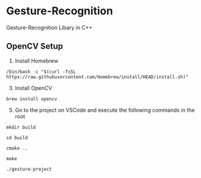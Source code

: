 # Gesture-Recognition
Gesture-Recognition Libary in C++

## OpenCV Setup
1. Install Homebrew
   
```/bin/bash -c "$(curl -fsSL https://raw.githubusercontent.com/Homebrew/install/HEAD/install.sh)"```

3. Install OpenCV
   
```brew install opencv```

5. Go to the project on VSCode and execute the following commands in the root

```mkdir build```

```cd build```

```cmake ..```

```make```

```./gesture-project```
